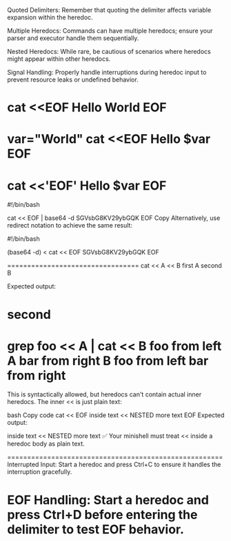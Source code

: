 Quoted Delimiters: Remember that quoting the delimiter affects variable expansion within the heredoc.

Multiple Heredocs: Commands can have multiple heredocs; ensure your parser and executor handle them sequentially.

Nested Heredocs: While rare, be cautious of scenarios where heredocs might appear within other heredocs.

Signal Handling: Properly handle interruptions during heredoc input to prevent resource leaks or undefined behavior.

  cat <<EOF
  Hello World
  EOF
=========================
  var="World"
  cat <<EOF
  Hello $var
  EOF
================================

  cat <<'EOF'
  Hello $var
  EOF
==========================
#!/bin/bash

cat << EOF | base64 -d
SGVsbG8KV29ybGQK
EOF
Copy
Alternatively, use redirect notation to achieve the same result:

#!/bin/bash

(base64 -d) < cat << EOF
SGVsbG8KV29ybGQK
EOF


=================================
cat << A << B
first
A
second
B

Expected output:

second
====================================================
grep foo << A | cat << B
foo from left
A
bar from right
B
foo from left
bar from right
=====================================================
This is syntactically allowed, but heredocs can't contain actual inner heredocs. The inner << is just plain text:

bash
Copy code
cat << EOF
inside text
<< NESTED
more text
EOF
Expected output:

inside text
<< NESTED
more text
✅ Your minishell must treat << inside a heredoc body as plain text.

======================================================
Interrupted Input:
Start a heredoc and press Ctrl+C to ensure it handles the interruption gracefully.

EOF Handling:
Start a heredoc and press Ctrl+D before entering the delimiter to test EOF behavior.
=====================================



